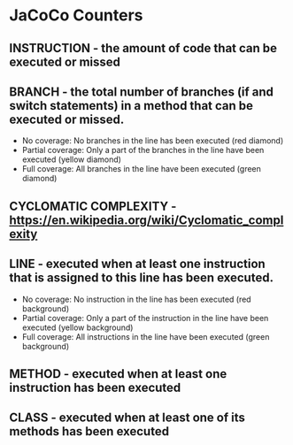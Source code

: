 # JaCoCo Counters
## INSTRUCTION	- the amount of code that can be executed or missed
## BRANCH	- the total number of branches (if and switch statements) in a method that can be executed or missed.
* No coverage: No branches in the line has been executed (red diamond)
* Partial coverage: Only a part of the branches in the line have been executed (yellow diamond)
* Full coverage: All branches in the line have been executed (green diamond)
## CYCLOMATIC COMPLEXITY	- https://en.wikipedia.org/wiki/Cyclomatic_complexity
## LINE  -	executed when at least one instruction that is assigned to this line has been executed.
* No coverage: No instruction in the line has been executed (red background)
* Partial coverage: Only a part of the instruction in the line have been executed (yellow background)
* Full coverage: All instructions in the line have been executed (green background)
## METHOD -	executed when at least one instruction has been executed
## CLASS -	executed when at least one of its methods has been executed